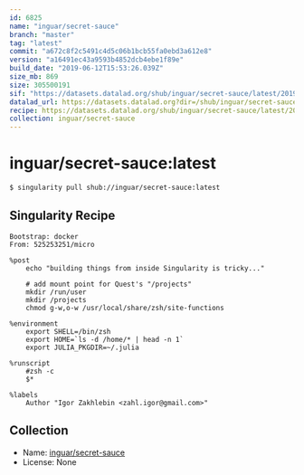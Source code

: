 ```yaml
---
id: 6825
name: "inguar/secret-sauce"
branch: "master"
tag: "latest"
commit: "a672c8f2c5491c4d5c06b1bcb55fa0ebd3a612e8"
version: "a16491ec43a9593b4852dcb4ebe1f89e"
build_date: "2019-06-12T15:53:26.039Z"
size_mb: 869
size: 305500191
sif: "https://datasets.datalad.org/shub/inguar/secret-sauce/latest/2019-06-12-a672c8f2-a16491ec/a16491ec43a9593b4852dcb4ebe1f89e.simg"
datalad_url: https://datasets.datalad.org?dir=/shub/inguar/secret-sauce/latest/2019-06-12-a672c8f2-a16491ec/
recipe: https://datasets.datalad.org/shub/inguar/secret-sauce/latest/2019-06-12-a672c8f2-a16491ec/Singularity
collection: inguar/secret-sauce
---
```


# inguar/secret-sauce:latest

```bash
$ singularity pull shub://inguar/secret-sauce:latest
```

## Singularity Recipe

```singularity
Bootstrap: docker
From: 525253251/micro

%post
    echo "building things from inside Singularity is tricky..."
    
    # add mount point for Quest's "/projects"
    mkdir /run/user
    mkdir /projects
    chmod g-w,o-w /usr/local/share/zsh/site-functions
    
%environment
    export SHELL=/bin/zsh
    export HOME=`ls -d /home/* | head -n 1`
    export JULIA_PKGDIR=~/.julia

%runscript
    #zsh -c 
    $*

%labels
    Author "Igor Zakhlebin <zahl.igor@gmail.com>"
```

## Collection

 - Name: [inguar/secret-sauce](https://github.com/inguar/secret-sauce)
 - License: None

